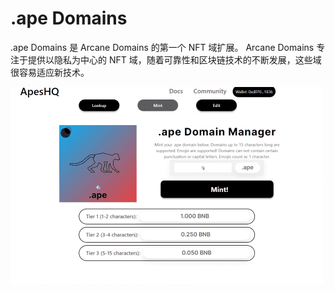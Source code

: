 # .ape Domains

<p>.ape Domains 是 Arcane Domains 的第一个 NFT 域扩展。 Arcane Domains 专注于提供以隐私为中心的 NFT 域，随着可靠性和区块链技术的不断发展，这些域很容易适应新技术。&nbsp;</p>

![](sadfrog.png)
